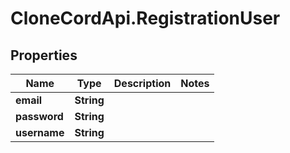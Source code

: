 # CloneCordApi.RegistrationUser

## Properties

Name | Type | Description | Notes
------------ | ------------- | ------------- | -------------
**email** | **String** |  | 
**password** | **String** |  | 
**username** | **String** |  | 


